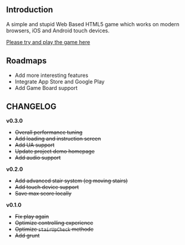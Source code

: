 ## Introduction

A simple and stupid Web Based HTML5 game which works on modern browsers, iOS and Android touch devices.

[Please try and play the game here](http://games.tantanguanguan.com/mBounce/)

## Roadmaps

* Add more interesting features
* Integrate App Store and Google Play
* Add Game Board support

## CHANGELOG

**v0.3.0**

* ~~Overall performance tuning~~
* ~~Add loading and instruction screen~~
* ~~Add UA support~~
* ~~Update project demo homepage~~
* ~~Add audio support~~

**v0.2.0**


* ~~Add advanced stair system (eg moving stairs)~~
* ~~Add touch device support~~
* ~~Save max score locally~~


**v0.1.0**


* ~~Fix play again~~
* ~~Optimize controlling experience~~
* ~~Optimize `stairUpCheck` methode~~
* ~~Add grunt~~

